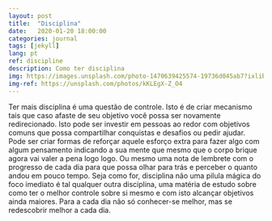 ```yaml
---
layout: post
title:  "Disciplina"
date:   2020-01-20 18:00:00
categories: journal
tags: [jekyll]
lang: pt
ref: discipline
description: Como ter disciplina
img: https://images.unsplash.com/photo-1470639425574-19736d045ab7?ixlib=rb-1.2.1&ixid=eyJhcHBfaWQiOjEyMDd9&auto=format&fit=crop&w=1350&q=80
img-ref: https://unsplash.com/photos/kKLEgX-Z_O4
---
```


Ter mais disciplina é uma questão de controle. Isto é de criar mecanismo tais que caso afaste de seu objetivo você possa ser novamente redirecionado. Isto pode ser investir em pessoas ao redor com objetivos comuns que possa compartilhar conquistas e desafios ou pedir ajudar. Pode ser criar formas de reforçar aquele esforço extra para fazer algo com algum pensamento indicando a sua mente que mesmo que o corpo brique agora vai valer a pena logo logo. Ou mesmo uma nota de lembrete com o progresso de cada dia para que possa olhar para trás e perceber o quanto andou em pouco tempo. Seja como for, disciplina não uma pilula mágica do foco imediato é tal qualquer outra disciplina, uma matéria de estudo sobre como ter o melhor controle sobre si mesmo e com isto alcançar objetivos ainda maiores. Para a cada dia não só conhecer-se melhor, mas se redescobrir melhor a cada dia.
